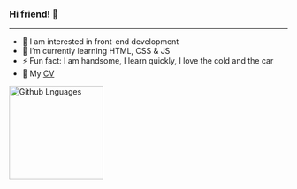 ### Hi friend! 👋
___
- 🔭 I am interested in front-end development
- 🌱 I’m currently learning HTML, CSS & JS
- ⚡ Fun fact: I am handsome, I learn quickly, I love the cold and the car  
- 💬 My [CV](https://nikeusov.github.io/rsschool-cv 'Nikes`s CV')  
<img height="170em" align="left" alt="Github Lnguages" src="https://github-readme-codewars-stats.herokuapp.com/api/?username=nikeusov&card&colormode=dark_mode" />  

<!--![Top Languages Card](https://github-readme-stats.vercel.app/api/top-langs/?username=nikeusov&theme=algolia&layout=compact)
# -->

<!--
- 💬 
- 👯 I’m looking to collaborate on ...
- 🤔
- 💬 Ask me about 
- 📫 How to reach me: ...
- 😄 Pronouns: ...
-->
